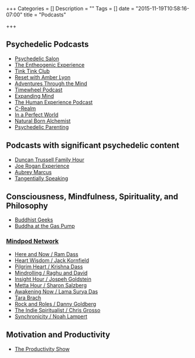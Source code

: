 +++
Categories = []
Description = ""
Tags = []
date = "2015-11-19T10:58:16-07:00"
title = "Podcasts"

+++


## Psychedelic Podcasts
* [Psychedelic Salon](http://psychedelicsalon.com)
* [The Entheogenic Experience](http://entheogenic.podomatic.com/)
* [Tink Tink Club](http://tinktinkclub.com)
* [Reset with Amber Lyon](http://reset.me/podcast/)
* [Adventures Through the Mind](http://www.jameswjesso.com/series/attmind-radio/)
* [Timewheel Podcast](http://timewheel.net/PODCAST)
* [Expanding Mind](http://expandingmind.podbean.com/)
* [The Human Experience Podcast](http://www.thehumanxp.com/)
* [C-Realm](http://c-realm.com)
* [In a Perfect World](http://in-a-perfect-world.podomatic.com/)
* [Natural Born Alchemist](http://www.naturalbornalchemist.com/)
* [Psychedelic Parenting](http://www.psychedelicparenting.org/?cat=9)

## Podcasts with significant psychedelic content
* [Duncan Trussell Family Hour](http://duncantrussell.com/)
* [Joe Rogan Experience](http://podcasts.joerogan.net/?search=Psychedelic)
* [Aubrey Marcus](http://aubreymarcus.com/category/podcast/)
* [Tangentially Speaking](http://chrisryanphd.com/tangentially-speaking/)

## Consciousness, Mindfulness, Spirituality, and Philosophy

* [Buddhist Geeks](http://www.buddhistgeeks.com/category/podcast/)
* [Buddha at the Gas Pump](https://batgap.com/subscribe-to-podcast/)
### [Mindpod Network](http://www.mindpodnetwork.com/our-podcasts/)
* [Here and Now / Ram Dass](http://www.mindpodnetwork.com/ram-dass-now/)
* [Heart Wisdom / Jack Kornfield](http://www.mindpodnetwork.com/jack-kornfield-heart-wisdom/)
* [Pilgrim Heart / Krishna Dass](http://www.mindpodnetwork.com/krishna-das-pilgrim-heart/)
* [Mindrolling / Raghu and David](http://www.mindpodnetwork.com/mindrolling/)
* [Insight Hour / Jospeh Goldstein](http://www.mindpodnetwork.com/joseph-goldstein-menu/)
* [Metta Hour / Sharon Salzberg](http://www.mindpodnetwork.com/sharon-salzberg-metta-hour/)
* [Awakening Now / Lama Surya Das](http://www.mindpodnetwork.com/awakening-now-lama-surya-das/)
* [Tara Brach](http://www.mindpodnetwork.com/tara/)
* [Rock and Roles / Danny Goldberg](http://www.mindpodnetwork.com/rock-roles-danny-goldberg/)
* [The Indie Spiritualist / Chris Grosso](http://www.mindpodnetwork.com/the-indie-spiritualist-chris-grosso/)
* [Synchronicity / Noah Lampert](http://www.mindpodnetwork.com/synchronicity-noah-lampert/)

## Motivation and Productivity
* [The Productivity Show](http://www.asianefficiency.com/podcast/)
